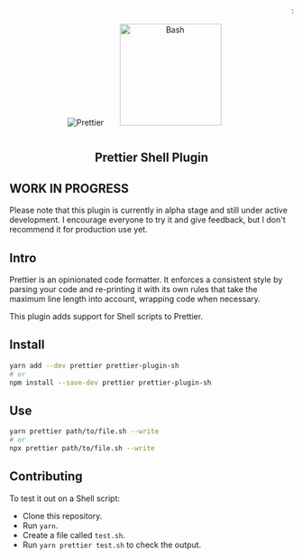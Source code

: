 <marquee>
    :construction: Work in Progress! :construction:
</marquee>

<div align="center">
<img alt="Prettier"
  src="https://raw.githubusercontent.com/prettier/prettier-logo/master/images/prettier-icon-light.png">
<img alt="Bash" height="180" hspace="25" vspace="15"
  src="https://upload.wikimedia.org/wikipedia/commons/8/82/Gnu-bash-logo.svg">
</div>

<h2 align="center">Prettier Shell Plugin</h2>

## WORK IN PROGRESS

Please note that this plugin is currently in alpha stage and still under active development. I encourage everyone to try it and give feedback, but I don't recommend it for production use yet.

## Intro

Prettier is an opinionated code formatter. It enforces a consistent style by parsing your code and re-printing it with its own rules that take the maximum line length into account, wrapping code when necessary.

This plugin adds support for Shell scripts to Prettier.

## Install

```sh
yarn add --dev prettier prettier-plugin-sh
# or
npm install --save-dev prettier prettier-plugin-sh
```

## Use

```bash
yarn prettier path/to/file.sh --write
# or
npx prettier path/to/file.sh --write
```

## Contributing

To test it out on a Shell script:

- Clone this repository.
- Run `yarn`.
- Create a file called `test.sh`.
- Run `yarn prettier test.sh` to check the output.
